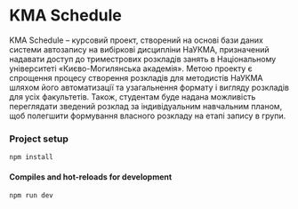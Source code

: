 # KMA Schedule

KMA Schedule – курсовий проект, створений на основі бази даних системи
        автозапису на вибіркові дисципліни НаУКМА, призначений надавати доступ
        до триместрових розкладів занять в Національному університеті
        «Києво-Могилянська академія».
        Метою проекту є спрощення процесу створення розкладів для методистів
        НаУКМА шляхом його автоматизації та узагальнення формату і вигляду
        розкладів для усіх факультетів. Також, студентам буде надана можливість
        переглядати зведений розклад за індивідуальним навчальним планом, щоб
        полегшити формування власного розкладу на етапі запису в групи.
### Project setup
```
npm install
```

#### Compiles and hot-reloads for development
```
npm run dev
```
